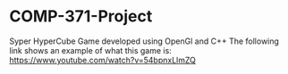 # COMP-371-Project
Syper HyperCube Game developed using OpenGl and C++
The following link shows an example of what this game is:
https://www.youtube.com/watch?v=54bpnxLlmZQ
